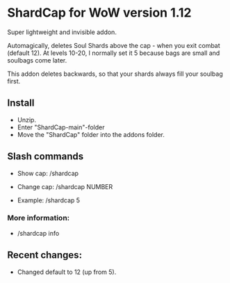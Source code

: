 # ShardCap for WoW version 1.12

Super lightweight and invisible addon.

Automagically, deletes Soul Shards above the cap - when you exit combat (default 12). At levels 10-20, I normally set it 5 because bags are small and soulbags come later. 



This addon deletes backwards, so that your shards always fill your soulbag first. 


## Install
- Unzip. 
- Enter "ShardCap-main"-folder
- Move the "ShardCap" folder into the addons folder. 

## Slash commands
- Show cap: /shardcap    

- Change cap: /shardcap NUMBER

- Example: /shardcap 5
  
### More information: 

- /shardcap info


## Recent changes:

- Changed default to 12 (up from 5).
